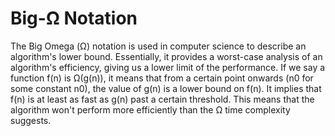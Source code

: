 # Big-Ω Notation

The Big Omega (Ω) notation is used in computer science to describe an algorithm's lower bound. Essentially, it provides a worst-case analysis of an algorithm's efficiency, giving us a lower limit of the performance. If we say a function f(n) is Ω(g(n)), it means that from a certain point onwards (n0 for some constant n0), the value of g(n) is a lower bound on f(n). It implies that f(n) is at least as fast as g(n) past a certain threshold. This means that the algorithm won't perform more efficiently than the Ω time complexity suggests.